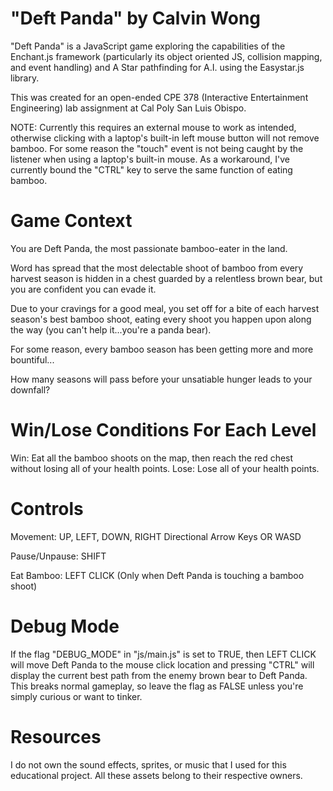 # "Deft Panda" by Calvin Wong
"Deft Panda" is a JavaScript game exploring the capabilities of the Enchant.js framework (particularly its object oriented JS, collision mapping, and event handling) and A Star pathfinding for A.I. using the Easystar.js library.

This was created for an open-ended CPE 378 (Interactive Entertainment Engineering) lab assignment at Cal Poly San Luis Obispo.

NOTE: Currently this requires an external mouse to work as intended, otherwise clicking with a laptop's built-in left mouse button will not remove bamboo. For some reason the "touch" event is not being caught by the listener when using a laptop's built-in mouse.
As a workaround, I've currently bound the "CTRL" key to serve the same function of eating bamboo.

# Game Context
You are Deft Panda, the most passionate bamboo-eater in the land.

Word has spread that the most delectable shoot of bamboo from every harvest season is hidden in a chest guarded by a relentless brown bear, but you are confident you can evade it.

Due to your cravings for a good meal, you set off for a bite of each harvest season's best bamboo shoot, eating every shoot you happen upon along the way (you can't help it...you're a panda bear). 

For some reason, every bamboo season has been getting more and more bountiful...

How many seasons will pass before your unsatiable hunger leads to your downfall?

# Win/Lose Conditions For Each Level
Win: Eat all the bamboo shoots on the map, then reach the red chest without losing all of your health points.
Lose: Lose all of your health points.

# Controls
Movement:       UP, LEFT, DOWN, RIGHT Directional Arrow Keys OR WASD

Pause/Unpause:  SHIFT

Eat Bamboo:     LEFT CLICK (Only when Deft Panda is touching a bamboo shoot)

# Debug Mode
If the flag "DEBUG_MODE" in "js/main.js" is set to TRUE, then LEFT CLICK will move Deft Panda to the mouse click location and pressing "CTRL" will display the current best path from the enemy brown bear to Deft Panda. This breaks normal gameplay, so leave the flag as FALSE unless you're simply curious or want to tinker.

# Resources
I do not own the sound effects, sprites, or music that I used for this educational project. All these assets belong to their respective owners.
